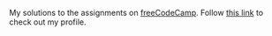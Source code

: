 My solutions to the assignments on [freeCodeCamp](https://www.freecodecamp.org/). Follow [this link](https://www.freecodecamp.org/kieranaustin) to check out my profile.
